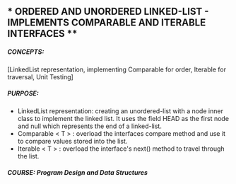 ## * ORDERED AND UNORDERED LINKED-LIST - IMPLEMENTS COMPARABLE AND ITERABLE INTERFACES **

##### CONCEPTS:
[LinkedList representation, implementing Comparable<T> for order, Iterable<T> for traversal, Unit Testing]

##### PURPOSE:
- LinkedList representation: creating an unordered-list with a node inner class to implement the linked list. It uses 
the field HEAD as the first node and null which represents the end of a linked-list.
- Comparable < T >   : overload the interfaces compare method and use it to compare values stored into the list.
- Iterable < T > : overload the interface's next() method to travel through the list.

##### COURSE: Program Design and Data Structures
 
